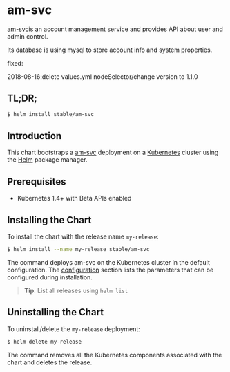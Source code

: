 # am-svc

[am-svc](https://nodered.org/)is an account management service and provides API about user and admin control.

Its database is using mysql to store account info and system properties.

fixed:

2018-08-16:delete values.yml nodeSelector/change version to 1.1.0

## TL;DR;

```bash
$ helm install stable/am-svc
```

## Introduction

This chart bootstraps a [am-svc](https://nodered.org/) deployment on a [Kubernetes](http://kubernetes.io) cluster using the [Helm](https://helm.sh) package manager.

## Prerequisites

- Kubernetes 1.4+ with Beta APIs enabled

## Installing the Chart

To install the chart with the release name `my-release`:

```bash
$ helm install --name my-release stable/am-svc
```

The command deploys am-svc  on the Kubernetes cluster in the default configuration. The [configuration](#configuration) section lists the parameters that can be configured during installation.

> **Tip**: List all releases using `helm list`

## Uninstalling the Chart

To uninstall/delete the `my-release` deployment:

```bash
$ helm delete my-release
```

The command removes all the Kubernetes components associated with the chart and deletes the release.
